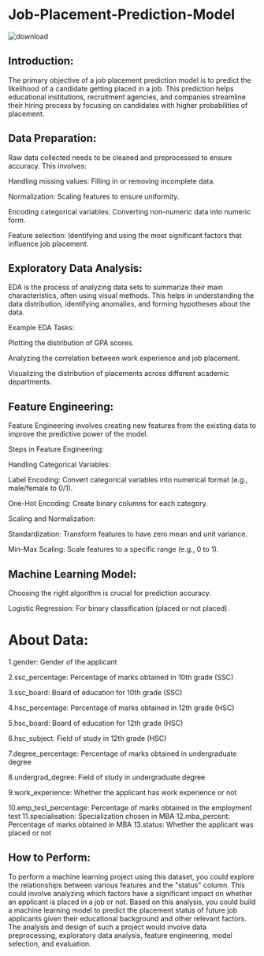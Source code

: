 # Job-Placement-Prediction-Model
![download](https://github.com/anjalikhushi/Placement-Prediction-Project/assets/82653640/4201d75f-c992-4de1-b9f8-9a690a702855)

## Introduction:

The primary objective of a job placement prediction model is to predict the likelihood of a candidate getting placed in a job. This prediction helps educational institutions, recruitment agencies, and companies streamline their hiring process by focusing on candidates with higher probabilities of placement.

## Data Preparation:

Raw data collected needs to be cleaned and preprocessed to ensure accuracy. This involves:

Handling missing values: Filling in or removing incomplete data.

Normalization: Scaling features to ensure uniformity.

Encoding categorical variables: Converting non-numeric data into numeric form.

Feature selection: Identifying and using the most significant factors that influence job placement.


## Exploratory Data Analysis:

EDA is the process of analyzing data sets to summarize their main characteristics, often using visual methods. This helps in understanding the data distribution, identifying anomalies, and forming hypotheses about the data.

Example EDA Tasks:

Plotting the distribution of GPA scores.

Analyzing the correlation between work experience and job placement.

Visualizing the distribution of placements across different academic departments.

## Feature Engineering:

Feature Engineering involves creating new features from the existing data to improve the predictive power of the model.

Steps in Feature Engineering:

Handling Categorical Variables:

Label Encoding: Convert categorical variables into numerical format (e.g., male/female to 0/1).

One-Hot Encoding: Create binary columns for each category.

Scaling and Normalization:

Standardization: Transform features to have zero mean and unit variance.

Min-Max Scaling: Scale features to a specific range (e.g., 0 to 1).


## Machine Learning Model:

Choosing the right algorithm is crucial for prediction accuracy.

Logistic Regression: For binary classification (placed or not placed).



# About Data:
1.gender: Gender of the applicant

2.ssc_percentage: Percentage of marks obtained in 10th grade (SSC)

3.ssc_board: Board of education for 10th grade (SSC)

4.hsc_percentage: Percentage of marks obtained in 12th grade (HSC)

5.hsc_board: Board of education for 12th grade (HSC)

6.hsc_subject: Field of study in 12th grade (HSC)

7.degree_percentage: Percentage of marks obtained in undergraduate degree

8.undergrad_degree: Field of study in undergraduate degree

9.work_experience: Whether the applicant has work experience or not

10.emp_test_percentage: Percentage of marks obtained in the employment test
11.specialisation: Specialization chosen in MBA
12.mba_percent: Percentage of marks obtained in MBA
13.status: Whether the applicant was placed or not

## How to Perform:

To perform a machine learning project using this dataset, you could explore the relationships between various features and the "status" column. This could involve analyzing which factors have a significant impact on whether an applicant is placed in a job or not. Based on this analysis, you could build a machine learning model to predict the placement status of future job applicants given their educational background and other relevant factors. The analysis and design of such a project would involve data preprocessing, exploratory data analysis, feature engineering, model selection, and evaluation.
